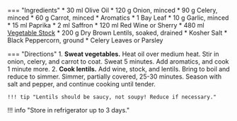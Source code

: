 === "Ingredients"
    * 30 ml Olive Oil
    * 120 g Onion, minced
    * 90 g Celery, minced
    * 60 g Carrot, minced
    * Aromatics
        * 1 Bay Leaf
        * 10 g Garlic, minced
        * 15 ml Paprika
        * 2 ml Saffron
    * 120 ml Red Wine or Sherry
    * 480 ml [Vegetable Stock](../../soups/stocks/vegetable-stock.md)
    * 200 g Dry Brown Lentils, soaked, drained
    * Kosher Salt
    * Black Peppercorn, ground
    * Celery Leaves or Parsley

=== "Directions"
    1. **Sweat vegetables.** Heat oil over medium heat. Stir in onion, celery, and carrot to coat. Sweat 5 minutes. Add aromatics, and cook 1 minute more.
    2. **Cook lentils.** Add wine, stock, and lentils. Bring to boil and reduce to simmer. Simmer, partially covered, 25-30 minutes. Season with salt and pepper, and continue cooking until tender.

    !!! tip "Lentils should be saucy, not soupy! Reduce if necessary."

!!! info "Store in refrigerator up to 3 days."

[^1]: {{ cite.bittman_how_to_cook_everything }} 431-432.
